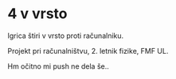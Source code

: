 # 4 v vrsto

Igrica štiri v vrsto proti računalniku.

Projekt pri računalništvu, 2. letnik fizike, FMF UL.

Hm očitno mi push ne dela še..